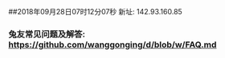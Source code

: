 ##2018年09月28日07时12分07秒 新址: 142.93.160.85
### 兔友常见问题及解答: https://github.com/wanggonging/d/blob/w/FAQ.md
